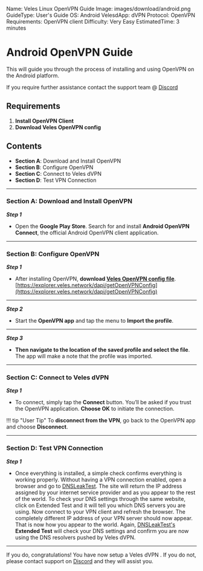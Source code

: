 Name:               Veles Linux OpenVPN Guide
Image:              images/download/android.png
GuideType:          User's Guide
OS:                 Android
VelesdApp:          dVPN
Protocol:           OpenVPN
Requirements:       OpenVPN client
Difficulty:         Very Easy
EstimatedTime:      3 minutes


# Android OpenVPN Guide 
This will guide you through the process of installing and using OpenVPN on the Android platform.  

If you require further assistance contact the support team @ [Discord](https://discord.gg/P528fGg)

## Requirements
1) **Install OpenVPN Client**  
2) **Download Veles OpenVPN config**  

## Contents
* **Section A**: Download and Install OpenVPN
* **Section B**: Configure OpenVPN
* **Section C**: Connect to Veles dVPN
* **Section D**: Test VPN Connection
***

### Section A: Download and Install OpenVPN

***Step 1***

* Open the **Google Play Store**. Search for and install **Android OpenVPN Connect**, the official Android OpenVPN client application.

***

### Section B: Configure OpenVPN

***Step 1***  

* After installing OpenVPN, **download [Veles OpenVPN config file](https://explorer.veles.network/dapi/getOpenVPNConfig)**.  
[https://explorer.veles.network/dapi/getOpenVPNConfig](https://explorer.veles.network/dapi/getOpenVPNConfig)

***

***Step 2***  

* Start the **OpenVPN app** and tap the menu to **Import the profile**.

***

***Step 3***  

* **Then navigate to the location of the saved profile and select the file**. The app will make a note that the profile was imported.

***

### Section C: Connect to Veles dVPN 

***Step 1***  

* To connect, simply tap the **Connect** button. You’ll be asked if you trust the OpenVPN application. **Choose OK** to initiate the connection.  

!!! tip "User Tip"
	To **disconnect from the VPN**, go back to the OpenVPN app and choose **Disconnect**.  

***

### Section D: Test VPN Connection

***Step 1***  

* Once everything is installed, a simple check confirms everything is working properly. Without having a VPN connection enabled, open a browser and go to [DNSLeakTest](https://www.dnsleaktest.com/).
The site will return the IP address assigned by your internet service provider and as you appear to the rest of the world. To check your DNS settings through the same website, click on Extended Test and it will tell you which DNS servers you are using.
Now connect to your VPN client and refresh the browser. The completely different IP address of your VPN server should now appear. That is now how you appear to the world. Again, [DNSLeakTest's](https://www.dnsleaktest.com/) **Extended Test** will check your DNS settings and confirm you are now using the DNS resolvers pushed by Veles dVPN.

***

If you do, congratulations! You have now setup a Veles dVPN . If you do not, please contact support on [Discord](https://discord.gg/P528fGg) and they will assist you.  
